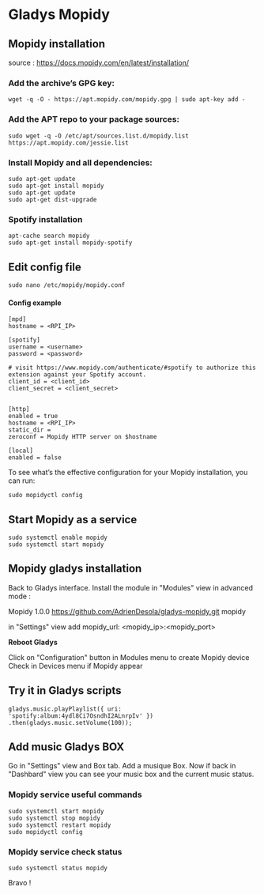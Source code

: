 # Gladys Mopidy

## Mopidy installation
source : https://docs.mopidy.com/en/latest/installation/

### Add the archive’s GPG key:

```
wget -q -O - https://apt.mopidy.com/mopidy.gpg | sudo apt-key add -
```

### Add the APT repo to your package sources:

```
sudo wget -q -O /etc/apt/sources.list.d/mopidy.list https://apt.mopidy.com/jessie.list
```


### Install Mopidy and all dependencies:

```
sudo apt-get update
sudo apt-get install mopidy
sudo apt-get update
sudo apt-get dist-upgrade
```


### Spotify installation

```
apt-cache search mopidy
sudo apt-get install mopidy-spotify
```

## Edit config file
```
sudo nano /etc/mopidy/mopidy.conf
```

#### Config example

```
[mpd]
hostname = <RPI_IP>

[spotify]
username = <username>
password = <password>

# visit https://www.mopidy.com/authenticate/#spotify to authorize this extension against your Spotify account.
client_id = <client_id>
client_secret = <client_secret>


[http]
enabled = true
hostname = <RPI_IP>
static_dir =
zeroconf = Mopidy HTTP server on $hostname

[local]
enabled = false
```

To see what’s the effective configuration for your Mopidy installation, you
can run:
```
sudo mopidyctl config
```


## Start Mopidy as a service
```
sudo systemctl enable mopidy
sudo systemctl start mopidy
```

## Mopidy gladys installation

Back to Gladys interface.
Install the module in "Modules" view in advanced mode :

Mopidy  1.0.0   https://github.com/AdrienDesola/gladys-mopidy.git  mopidy

in "Settings" view
add mopidy_url: <mopidy_ip>:<mopidy_port>

**Reboot Gladys**

Click on "Configuration" button in Modules menu to create Mopidy device
Check in Devices menu if Mopidy appear


## Try it in Gladys scripts
```
gladys.music.playPlaylist({ uri: 'spotify:album:4ydl8Ci7OsndhI2ALnrpIv' })
.then(gladys.music.setVolume(100));
```

## Add music Gladys BOX

Go in "Settings" view and Box tab.
Add a musique Box.
Now if back in "Dashbard" view you can see your music box and the current music status.


### Mopidy service useful commands
```
sudo systemctl start mopidy
sudo systemctl stop mopidy
sudo systemctl restart mopidy
sudo mopidyctl config
```

### Mopidy service check status
```
sudo systemctl status mopidy
```

Bravo !
